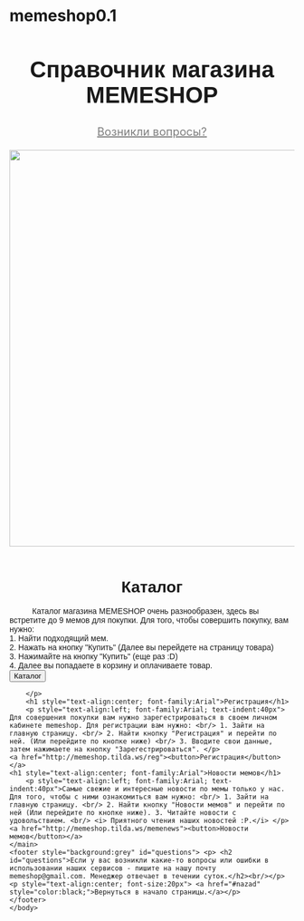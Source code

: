 # memeshop0.1
<html>
    <body>
        <header>
        <h1 style="font-size:40px; text-align:center; font-family:Arial; ">Справочник магазина MEMESHOP</h1>
        <h2  id="nazad"></h2>
        <p style="text-align:center; font-size:20px"> <a href="#questions" style="color:grey;">Возникли вопросы?</a> </p>
         <img src="https://drive.google.com/uc?export=view&id=
1ZDrzaCGJSj5ECToyEmtVSe7BNKghXLjK" width="700">
        </header>
        <main>
            <h1 style="text-align:center; font-family:Arial">Каталог</h1>
        <p style="text-align:left; font-family:Arial; text-indent:40px">Каталог магазина MEMESHOP очень разнообразен, здесь вы встретите до 9 мемов для покупки. Для того, чтобы совершить покупку, вам нужно: <br/> 1. Найти подходящий мем. <br/> 2. Нажать на кнопку "Купить" (Далее вы перейдете на страницу товара) <br/> 3. Нажимайте на кнопку "Купить" (еще раз :D) <br/> 4. Далее вы попадаете в корзину и оплачиваете товар.<br/>
        <a href="http://memeshop.tilda.ws/"><button>Каталог</button></a>
        
        </p>
        <h1 style="text-align:center; font-family:Arial">Регистрация</h1>
        <p style="text-align:left; font-family:Arial; text-indent:40px"> Для совершения покупки вам нужно зарегестрироваться в своем личном кабинете memeshop. Для регистрации вам нужно: <br/> 1. Зайти на главную страницу. <br/> 2. Найти кнопку "Регистрация" и перейти по ней. (Или перейдите по кнопке ниже) <br/> 3. Вводите свои данные, затем нажимаете на кнопку "Зарегестрироваться". </p>
    <a href="http://memeshop.tilda.ws/reg"><button>Регистрация</button></a>
    <h1 style="text-align:center; font-family:Arial">Новости мемов</h1>
        <p style="text-align:left; font-family:Arial; text-indent:40px">Самые свежие и интересные новости по мемы только у нас. Для того, чтобы с ними ознакомиться вам нужно: <br/> 1. Зайти на главную страницу. <br/> 2. Найти кнопку "Новости мемов" и перейти по ней (Или перейдите по кнопке ниже). 3. Читайте новости с удовольствием. <br/> <i> Приятного чтения наших новостей :P.</i> </p>
    <a href="http://memeshop.tilda.ws/memenews"><button>Новости мемов</button></a>  
    </main>
    <footer style="background:grey" id="questions"> <p> <h2  id="questions">Если у вас возникли какие-то вопросы или ошибки в использовании наших сервисов - пишите на нашу почту memeshop@gmail.com. Менеджер отвечает в течении суток.</h2><br/></p> <p style="text-align:center; font-size:20px"> <a href="#nazad" style="color:black;">Вернуться в начало страницы.</a></p>
    </footer>
    </body>
</html>
